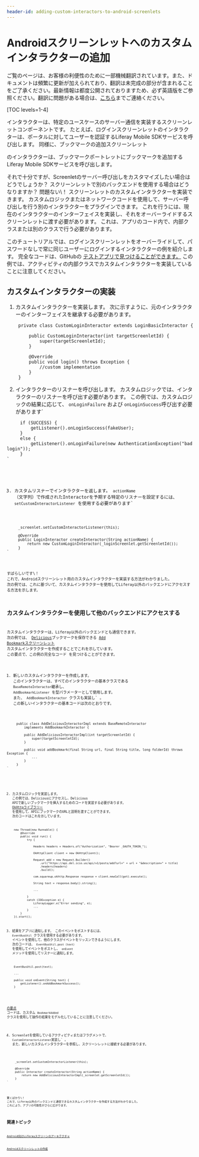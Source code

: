 ```yaml
---
header-id: adding-custom-interactors-to-android-screenlets
---
```


# Androidスクリーンレットへのカスタムインタラクターの追加

<p class="alert alert-info"><span class="wysiwyg-color-blue120">ご覧のページは、お客様の利便性のために一部機械翻訳されています。また、ドキュメントは頻繁に更新が加えられており、翻訳は未完成の部分が含まれることをご了承ください。最新情報は都度公開されておりますため、必ず英語版をご参照ください。翻訳に問題がある場合は、<a href="mailto:support-content-jp@liferay.com">こちら</a>までご連絡ください。</span></p>

[TOC levels=1-4]

インタラクターは、特定のユースケースのサーバー通信を実装するスクリーンレットコンポーネントです。 たとえば、ログインスクリーンレットのインタラクターは、ポータルに対してユーザーを認証するLiferay Mobile SDKサービスを呼び出します。 同様に、ブックマークの追加スクリーンレット</a>

のインタラクターは、ブックマークポートレットにブックマークを追加するLiferay Mobile SDKサービスを呼び出します。</p> 

それで十分ですが、Screenletのサーバー呼び出しをカスタマイズしたい場合はどうでしょうか？ スクリーンレットで別のバックエンドを使用する場合はどうなりますか？ 問題ない\！ スクリーンレットのカスタムインタラクターを実装できます。 カスタムロジックまたはネットワークコードを使用して、サーバー呼び出しを行う別のインタラクターをプラグインできます。 これを行うには、現在のインタラクターのインターフェイスを実装し、それをオーバーライドするスクリーンレットに渡す必要があります。 これは、アプリのコード内で、内部クラスまたは別のクラスで行う必要があります。

このチュートリアルでは、ログインスクリーンレットをオーバーライドして、パスワードなしで常に同じユーザーにログインするインタラクターの例を紹介します。 完全なコードは、GitHubの [テストアプリで見つけることができます。](https://github.com/liferay/liferay-screens/blob/master/android/samples/test-app/src/main/java/com/liferay/mobile/screens/testapp/CustomInteractorActivity.java) この例では、アクティビティの内部クラスでカスタムインタラクターを実装していることに注意してください。



## カスタムインタラクターの実装

1.  カスタムインタラクターを実装します。 次に示すように、元のインタラクターのインターフェイスを継承する必要があります。 
   
   

    ``` 
     private class CustomLoginInteractor extends LoginBasicInteractor {

         public CustomLoginInteractor(int targetScreenletId) {
             super(targetScreenletId);
         }

         @Override
         public void login() throws Exception {
             //custom implementation
         }
     }
    ```


2.  インタラクターのリスナーを呼び出します。 カスタムロジックでは、インタラクターのリスナーを呼び出す必要があります。 この例では、カスタムロジックの結果に応じて、 `onLoginFailure` および `onLoginSuccess`呼び出す必要があります`
<pre><code>     if (SUCCESS) {
         getListener().onLoginSuccess(fakeUser);
     }
     else {
         getListener().onLoginFailure(new AuthenticationException("bad login"));
     }
`</pre>

3.  カスタムリスナーでインタラクターを返します。 `actionName` （文字列）で作成されたInteractorを予期する特定のリスナーを設定するには、 `setCustomInteractorListener` を使用する必要があります`
<pre><code>     _screenlet.setCustomInteractorListener(this);

     @Override
     public LoginInteractor createInteractor(String actionName) {
         return new CustomLoginInteractor(_loginScreenlet.getScreenletId());
     }
`</pre>

すばらしいです\！ これで、Androidスクリーンレット用のカスタムインタラクターを実装する方法がわかりました。 次の例では、これに基づいて、カスタムインタラクターを使用してLiferay以外のバックエンドにアクセスする方法を示します。



## カスタムインタラクターを使用して他のバックエンドにアクセスする

カスタムインタラクターは、Liferay以外のバックエンドとも通信できます。 次の例では、 [Delicious](https://delicious.com)ブックマークを保存できる [Add Bookmarkスクリーンレット](/docs/7-1/tutorials/-/knowledge_base/t/creating-android-screenlets) カスタムインタラクターを作成することでこれを示しています。 この要点</a>で、この例の完全なコード を見つけることができます。</p> 

1.  新しいカスタムインタラクターを作成します。 このインタラクターは、すべてのインタラクターの基本クラスである `BaseRemoteInteractor`継承し、 `AddBookmarkListener` を型パラメーターとして使用します。 また、 `AddBookmarkInteractor` クラスも実装し` 。 この新しいインタラクターの基本コードは次のとおりです。
<pre><code>     public class AddDeliciousInteractorImpl extends BaseRemoteInteractor<AddBookmarkListener>
         implements AddBookmarkInteractor {

         public AddDeliciousInteractorImpl(int targetScreenletId) {
             super(targetScreenletId);
         }

         public void addBookmark(final String url, final String title, long folderId) throws Exception {
             ...
         }
     }
`</pre>

2.  カスタムロジックを実装します。 この例では、Deliciousにアクセスし、Delicious APIで新しいブックマークを挿入するためのコードを実装する必要があります。 [OkHttpライブラリー](http://square.github.io/okhttp/) を使用して、APIにブックマークのURLと説明を渡すことができます。 次のコードはこれを示しています。 
   
   

    ``` 
     new Thread(new Runnable() {
         @Override
         public void run() {
             try {

                 Headers headers = Headers.of("Authorization", "Bearer _OAUTH_TOKEN_");

                 OkHttpClient client = new OkHttpClient();

                 Request add = new Request.Builder()
                     .url("https://api.del.icio.us/api/v1/posts/add?url=" + url + "&description=" + title)
                     .headers(headers)
                     .build();

                 com.squareup.okhttp.Response response = client.newCall(get).execute();

                 String text = response.body().string();

                 ...

             }
             catch (IOException e) {
                 LiferayLogger.e("Error sending", e);
                 ...
             }
         }
     }).start();
    ```


3.  結果をアプリに通知します。 このイベントをポストするには、 `EventBusUtil` クラスを使用する必要があります。 イベントを使用して、他のクラスがイベントをリッスンできるようにします。 次のコードは、 `EventBusUtil.post（text）` を使用してイベントをポストし、 `onEvent` メソッドを使用してリスナーに通知します。 
   
   

    ``` 
     EventBusUtil.post(text);

     ...

     public void onEvent(String text) {
         getListener().onAddBookmarkSuccess();
     }
    ```


[の要点](https://gist.github.com/nhpatt/7cbeb0df6f39ec8a9176) コードは、カスタム `BookmarkAdded` クラスを使用して操作の結果をモデル化していることに注意してください。

4.  Screenletを使用しているアクティビティまたはフラグメントで、 `CustomInteractorListener`実装し` 。 また、新しいカスタムインタラクターを参照し、スクリーンレットに接続する必要があります。
<pre><code>     _screenlet.setCustomInteractorListener(this);

     @Override
     public Interactor createInteractor(String actionName) {
         return new AddDeliciousInteractorImpl(_screenlet.getScreenletId());
     }
`</pre>

驚くばかり\！ これで、Liferay以外のバックエンドと通信できるカスタムインタラクターを作成する方法がわかりました。 これにより、アプリの可能性がさらに広がります。



## 関連トピック

[Android向けLiferayスクリーンのアーキテクチャ](/docs/7-1/tutorials/-/knowledge_base/t/architecture-of-liferay-screens-for-android)

[Androidスクリーンレットの作成](/docs/7-1/tutorials/-/knowledge_base/t/creating-android-screenlets)
